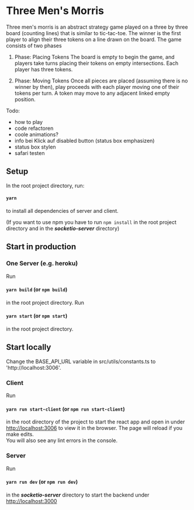 # Three Men's Morris

Three men's morris is an abstract strategy game played on a three by three board (counting lines) that is similar to tic-tac-toe.
The winner is the first player to align their three tokens on a line drawn on the board.
The game consists of two phases

 1. Phase: Placing Tokens
 The board is empty to begin the game, and players take turns placing their tokens on empty intersections. Each player has three tokens.


 2. Phase: Moving Tokens
 Once all pieces are placed (assuming there is no winner by then), play proceeds with each player moving one of their tokens per turn.
 A token may move to any adjacent linked empty position.

Todo:
- how to play
- code refactoren
- coole animations?
- info bei Klick auf disabled button (status box emphasizen)
- status box stylen
- safari testen

## Setup

In the root project directory, run:

#### `yarn`

to install all dependencies of server and client.

(If you want to use npm you have to run `npm install` in the root project directory and in the ***socketio-server*** directory)

## Start in production

### One Server (e.g. heroku)
Run
#### `yarn build` (or `npm build`)
in the root project directory.
Run
#### `yarn start` (or `npm start`)
in the root project directory.


## Start locally
Change the BASE_API_URL variable in src/utils/constants.ts to 'http://localhost:3006'.

### Client
Run 
#### `yarn run start-client` (or `npm run start-client`)
in the root directory of the project to start the react app and open in under [http://localhost:3006](http://localhost:3006) to 
view it in the browser.
The page will reload if you make edits.\
You will also see any lint errors in the console.

### Server
Run 
#### `yarn run dev` (or `npm run dev`)
in the ***socketio-server*** directory to start the backend under [http://localhost:3000](http://localhost:3000)
